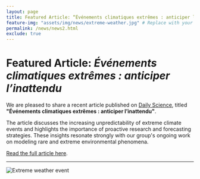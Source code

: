 ```yaml
---
layout: page
title: Featured Article: “Événements climatiques extrêmes : anticiper l’inattendu”
feature-img: "assets/img/news/extreme-weather.jpg" # Replace with your own image path
permalink: /news/news2.html
exclude: true
---
```


# Featured Article: *Événements climatiques extrêmes : anticiper l’inattendu*

We are pleased to share a recent article published on [Daily Science](https://dailyscience.be/05/02/2025/evenements-climatiques-extremes-anticiper-linattendu/), titled **"Événements climatiques extrêmes : anticiper l’inattendu"**.

The article discusses the increasing unpredictability of extreme climate events and highlights the importance of proactive research and forecasting strategies. These insights resonate strongly with our group's ongoing work on modeling rare and extreme environmental phenomena.

[Read the full article here](https://dailyscience.be/05/02/2025/evenements-climatiques-extremes-anticiper-linattendu/).

---

![Extreme weather event](/assets/img/news/extreme-weather.jpg)

